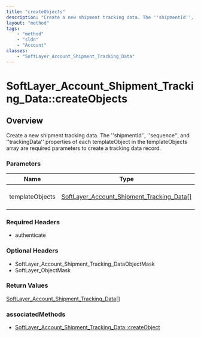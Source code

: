 ```yaml
---
title: "createObjects"
description: "Create a new shipment tracking data. The ''shipmentId'', ''sequence'', and ''trackingData'' properties of each templateO... "
layout: "method"
tags:
    - "method"
    - "sldn"
    - "Account"
classes:
    - "SoftLayer_Account_Shipment_Tracking_Data"
---
```

# SoftLayer_Account_Shipment_Tracking_Data::createObjects
## Overview 
Create a new shipment tracking data. The ''shipmentId'', ''sequence'', and ''trackingData'' properties of each templateObject in the templateObjects array are required parameters to create a tracking data record. 

### Parameters 
|Name | Type | Description |
| --- | --- | --- |
|templateObjects| <a href='/reference/datatypes/SoftLayer_Account_Shipment_Tracking_Data'>SoftLayer_Account_Shipment_Tracking_Data[] </a>| An array of SoftLayer_Account_Shipment_Tracking_Data objects that you wish to create.|


### Required Headers
* authenticate

### Optional Headers
* SoftLayer_Account_Shipment_Tracking_DataObjectMask
* SoftLayer_ObjectMask

### Return Values
<a href='/reference/datatypes/SoftLayer_Account_Shipment_Tracking_Data'>SoftLayer_Account_Shipment_Tracking_Data[] </a>


### associatedMethods

*  [SoftLayer_Account_Shipment_Tracking_Data::createObject](/reference/services/SoftLayer_Account_Shipment_Tracking_Data/createObject )

